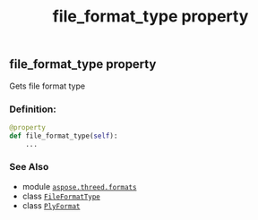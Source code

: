 ﻿---
title: file_format_type property
second_title: Aspose.3D for Python via .NET API References
description: 
type: docs
weight: 640
url: /python-net/aspose.threed.formats/plyformat/file_format_type/
is_root: false
---

## file_format_type property


Gets file format type
### Definition:
```python
@property
def file_format_type(self):
    ...
```

### See Also
* module [`aspose.threed.formats`](../../)
* class [`FileFormatType`](/3d/python-net/aspose.threed/fileformattype)
* class [`PlyFormat`](/3d/python-net/aspose.threed.formats/plyformat)

